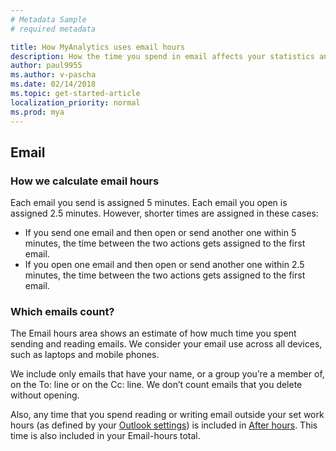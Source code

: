 ```yaml
---
# Metadata Sample
# required metadata

title: How MyAnalytics uses email hours 
description: How the time you spend in email affects your statistics and how MyAnalytics uses this data. 
author: paul9955
ms.author: v-pascha
ms.date: 02/14/2018
ms.topic: get-started-article
localization_priority: normal 
ms.prod: mya
---
```


## Email 

### How we calculate email hours
Each email you send is assigned 5 minutes. Each email you open is assigned 2.5 minutes. However, shorter times are assigned in these cases: 

* If you send one email and then open or send another one within 5 minutes, the time between the two actions gets assigned to the first email. 
* If you open one email and then open or send another one within 2.5 minutes, the time between the two actions gets assigned to the first email.

### Which emails count?

The Email hours area shows an estimate of how much time you spent sending and reading emails. We consider your email use across all devices, such as laptops and mobile phones.

We include only emails that have your name, or a group you’re a member of, on the To: line or on the Cc: line. We don’t count emails that you delete without opening. 

Also, any time that you spend reading or writing email outside your set work hours (as defined by your [Outlook settings](https://outlook.office.com/owa/?path=/options/calendarappearance)) is included in
[After hours](MyA-DB-After-hours.md). This time is also included in your Email-hours total. 
